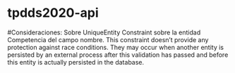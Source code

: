 # tpdds2020-api

#Consideraciones:
Sobre UniqueEntity Constraint sobre la entidad Competencia del campo nombre. 
    This constraint doesn’t provide any protection against race conditions. 
    They may occur when another entity is persisted by an external process after this validation has passed and before this entity 
    is actually persisted in the database.